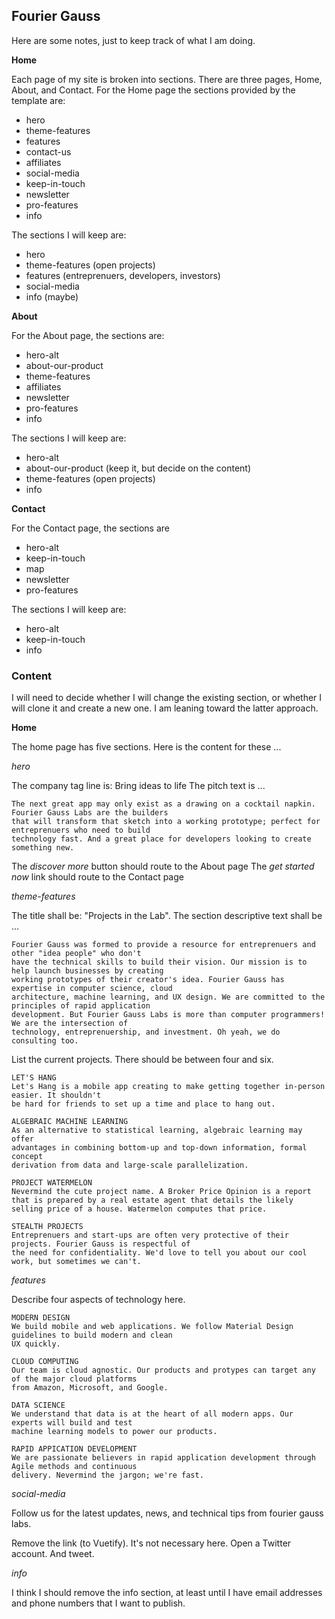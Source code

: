 ## Fourier Gauss
Here are some notes, just to keep track of what I am doing.

**Home**

Each page of my site is broken into sections. There are three pages, Home, About, and Contact. For
the Home page the sections provided by the template are:

- hero
- theme-features
- features
- contact-us
- affiliates
- social-media
- keep-in-touch
- newsletter
- pro-features
- info

The sections I will keep are:

- hero
- theme-features (open projects)
- features (entreprenuers, developers, investors)
- social-media
- info (maybe)

**About**

For the About page, the sections are:

-  hero-alt
-  about-our-product
-  theme-features
-  affiliates
-  newsletter
-  pro-features
-  info

The sections I will keep are:

-  hero-alt
-  about-our-product (keep it, but decide on the content)
-  theme-features (open projects)
-  info

**Contact**

For the Contact page, the sections are

-  hero-alt
-  keep-in-touch
-  map
-  newsletter
-  pro-features

The sections I will keep are:

-  hero-alt
-  keep-in-touch
-  info

### Content

I will need to decide whether I will change the existing section, or whether I will clone it
and create a new one. I am leaning toward the latter approach.

**Home**

The home page has five sections. Here is the content for these ...

*hero*

The company tag line is: Bring ideas to life
The pitch text is ...

```
The next great app may only exist as a drawing on a cocktail napkin. Fourier Gauss Labs are the builders
that will transform that sketch into a working prototype; perfect for entreprenuers who need to build
technology fast. And a great place for developers looking to create something new.
```

The *discover more* button should route to the About page
The *get started now* link should route to the Contact page

*theme-features*

The title shall be: "Projects in the Lab".
The section descriptive text shall be ...

```
Fourier Gauss was formed to provide a resource for entreprenuers and other "idea people" who don't
have the technical skills to build their vision. Our mission is to help launch businesses by creating
working prototypes of their creator's idea. Fourier Gauss has expertise in computer science, cloud
architecture, machine learning, and UX design. We are committed to the principles of rapid application
development. But Fourier Gauss Labs is more than computer programmers! We are the intersection of
technology, entreprenuership, and investment. Oh yeah, we do consulting too.
```

List the current projects. There should be between four and six.

```
LET'S HANG
Let's Hang is a mobile app creating to make getting together in-person easier. It shouldn't
be hard for friends to set up a time and place to hang out.
```
```
ALGEBRAIC MACHINE LEARNING
As an alternative to statistical learning, algebraic learning may offer
advantages in combining bottom-up and top-down information, formal concept
derivation from data and large-scale parallelization.
```
```
PROJECT WATERMELON
Nevermind the cute project name. A Broker Price Opinion is a report that is prepared by a real estate agent that details the likely selling price of a house. Watermelon computes that price.
```
```
STEALTH PROJECTS
Entreprenuers and start-ups are often very protective of their projects. Fourier Gauss is respectful of
the need for confidentiality. We'd love to tell you about our cool work, but sometimes we can't.
```

*features*

Describe four aspects of technology here.

```
MODERN DESIGN
We build mobile and web applications. We follow Material Design guidelines to build modern and clean
UX quickly. 
```
```
CLOUD COMPUTING
Our team is cloud agnostic. Our products and protypes can target any of the major cloud platforms
from Amazon, Microsoft, and Google.
```
```
DATA SCIENCE
We understand that data is at the heart of all modern apps. Our experts will build and test
machine learning models to power our products.
```
```
RAPID APPICATION DEVELOPMENT
We are passionate believers in rapid application development through Agile methods and continuous
delivery. Nevermind the jargon; we're fast.
```

*social-media*

Follow us for the latest updates, news, and technical tips from fourier gauss labs. 

Remove the link (to Vuetify). It's not necessary here.
Open a Twitter account. And tweet.

*info*

I think I should remove the info section, at least until I have email addresses and phone numbers
that I want to publish.